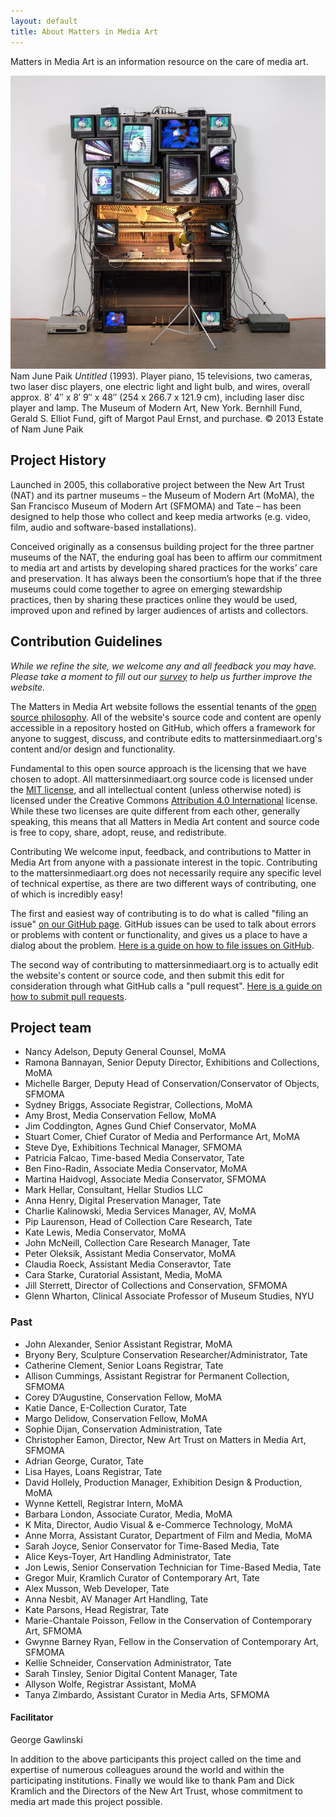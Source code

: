 ```yaml
---
layout: default
title: About Matters in Media Art
---
```




<section id="about" class="section scrollspy" markdown="1">

<span class="flow-text">
Matters in Media Art is an information resource on the care of media art.
</span>

![](img/paik.jpg)
<span class="img-caption" markdown="1">
Nam June Paik _Untitled_ (1993). Player piano, 15 televisions, two cameras, two laser disc players, one electric light and light bulb, and wires, overall approx. 8′ 4″ x 8′ 9″ x 48″ (254 x 266.7 x 121.9 cm), including laser disc player and lamp. The Museum of Modern Art, New York. Bernhill Fund, Gerald S. Elliot Fund, gift of Margot Paul Ernst, and purchase. © 2013 Estate of Nam June Paik
</span>

</section>



<section id="project-history" class="section scrollspy" markdown="1">

## Project History

Launched in 2005, this collaborative project between the New Art Trust (NAT) and its partner museums – the Museum of Modern Art (MoMA), the San Francisco Museum of Modern Art (SFMOMA) and Tate – has been designed to help those who collect and keep media artworks (e.g. video, film, audio and software-based installations).

Conceived originally as a consensus building project for the three partner museums of the NAT, the enduring goal has been to affirm our commitment to media art and artists by developing shared practices for the works’ care and preservation. It has always been the consortium’s hope that if the three museums could come together to agree on emerging stewardship practices, then by sharing these practices online they would be used, improved upon and refined by larger audiences of artists and collectors.
</section>



<section id="contribution-guidelines" class="section scrollspy" markdown="1">

## Contribution Guidelines

_While we refine the site, we welcome any and all feedback you may have. Please take a moment to fill out our <a href="http://goo.gl/forms/kfPsM8tcic">survey</a> to help us further improve the website._

The Matters in Media Art website follows the essential tenants of the [open source philosophy](https://opensource.org/osd). All of the website's source code and content are openly accessible in a repository hosted on GitHub, which offers a framework for anyone to suggest, discuss, and contribute edits to mattersinmediaart.org's content and/or design and functionality.

Fundamental to this open source approach is the licensing that we have chosen to adopt. All mattersinmediaart.org source code is licensed under the [MIT license](https://en.wikipedia.org/wiki/MIT_License), and all intellectual content (unless otherwise noted) is licensed under the Creative Commons [Attribution 4.0 International](http://creativecommons.org/licenses/by/4.0/) license. While these two licenses are quite different from each other, generally speaking, this means that all Matters in Media Art content and source code is free to copy, share, adopt, reuse, and redistribute.

Contributing
We welcome input, feedback, and contributions to Matter in Media Art from anyone with a passionate interest in the topic. Contributing to the mattersinmediaart.org does not necessarily require any specific level of technical expertise, as there are two different ways of contributing, one of which is incredibly easy!

The first and easiest way of contributing is to do what is called "filing an issue" [on our GitHub page](https://github.com/matters-in-media-art/mattersinmediart.org/issues). GitHub issues can be used to talk about errors or problems with content or functionality, and gives us a place to have a dialog about the problem. [Here is a guide on how to file issues on GitHub](https://help.github.com/articles/creating-an-issue/).

The second way of contributing to mattersinmediaart.org is to actually edit the website's content or source code, and then submit this edit for consideration through what GitHub calls a "pull request". [Here is a guide on how to submit pull requests](https://help.github.com/articles/using-pull-requests/).

<!--

make a note about how we are accepting pull requests, but not new repo admins at the moment

also some text about how we are a small team of volunteers and time is limited

link to the contributors page and explain the distinction between project team and contributors

-->


</section>




<section id="the-team" class="section scrollspy" markdown="1">

## Project team
* Nancy Adelson, Deputy General Counsel, MoMA
* Ramona Bannayan, Senior Deputy Director, Exhibitions and Collections, MoMA
* Michelle Barger, Deputy Head of Conservation/Conservator of Objects, SFMOMA
* Sydney Briggs, Associate Registrar, Collections, MoMA
* Amy Brost, Media Conservation Fellow, MoMA
* Jim Coddington, Agnes Gund Chief Conservator, MoMA
* Stuart Comer, Chief Curator of Media and Performance Art, MoMA
* Steve Dye, Exhibitions Technical Manager, SFMOMA
* Patricia Falcao, Time-based Media Conservator, Tate
* Ben Fino-Radin, Associate Media Conservator, MoMA
* Martina Haidvogl, Associate Media Conservator, SFMOMA
* Mark Hellar, Consultant, Hellar Studios LLC
* Anna Henry, Digital Preservation Manager, Tate
* Charlie Kalinowski, Media Services Manager, AV, MoMA
* Pip Laurenson, Head of Collection Care Research, Tate
* Kate Lewis, Media Conservator, MoMA
* John McNeill, Collection Care Research Manager, Tate
* Peter Oleksik, Assistant Media Conservator, MoMA
* Claudia Roeck, Assistant Media Conseravtor, Tate
* Cara Starke, Curatorial Assistant, Media, MoMA
* Jill Sterrett, Director of Collections and Conservation, SFMOMA
* Glenn Wharton, Clinical Associate Professor of Museum Studies, NYU

### Past

* John Alexander, Senior Assistant Registrar, MoMA
* Bryony Bery, Sculpture Conservation Researcher/Administrator, Tate
* Catherine Clement, Senior Loans Registrar, Tate
* Allison Cummings, Assistant Registrar for Permanent Collection, SFMOMA
* Corey D’Augustine, Conservation Fellow, MoMA
* Katie Dance, E-Collection Curator, Tate
* Margo Delidow, Conservation Fellow, MoMA
* Sophie Dijan, Conservation Administration, Tate
* Christopher Eamon, Director, New Art Trust on Matters in Media Art, SFMOMA
* Adrian George, Curator, Tate
* Lisa Hayes, Loans Registrar, Tate
* David Hollely, Production Manager, Exhibition Design & Production, MoMA
* Wynne Kettell, Registrar Intern, MoMA
* Barbara London, Associate Curator, Media, MoMA
* K Mita, Director, Audio Visual & e-Commerce Technology, MoMA
* Anne Morra, Assistant Curator, Department of Film and Media, MoMA
* Sarah Joyce, Senior Conservator for Time-Based Media, Tate
* Alice Keys-Toyer, Art Handling Administrator, Tate
* Jon Lewis, Senior Conservation Technician for Time-Based Media, Tate
* Gregor Muir, Kramlich Curator of Contemporary Art, Tate
* Alex Musson, Web Developer, Tate
* Anna Nesbit, AV Manager Art Handling, Tate
* Kate Parsons, Head Registrar, Tate
* Marie-Chantale Poisson, Fellow in the Conservation of Contemporary Art, SFMOMA
* Gwynne Barney Ryan, Fellow in the Conservation of Contemporary Art, SFMOMA
* Kellie Schneider, Conservation Administrator, Tate
* Sarah Tinsley, Senior Digital Content Manager, Tate
* Allyson Wolfe, Registrar Assistant, MoMA
* Tanya Zimbardo, Assistant Curator in Media Arts, SFMOMA


#### Facilitator
George Gawlinski

In addition to the above participants this project called on the time and expertise of numerous colleagues around the world and within the participating institutions. Finally we would like to thank Pam and Dick Kramlich and the Directors of the New Art Trust, whose commitment to media art made this project possible.

</section>
